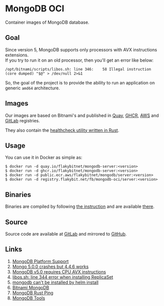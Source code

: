 # MongoDB OCI

Container images of MongoDB database.

## Goal

Since version 5, MongoDB supports only processors with AVX instructions extensions.  
If you try to run it on an old processor, then you'll get an error like below:
```
/opt/bitnami/scripts/libos.sh: line 346:    58 Illegal instruction     (core dumped) "$@" > /dev/null 2>&1
```
So, the goal of the project is to provide the ability to run an application on generic `amd64` architecture.

## Images

Our images are based on Bitnami's and published in [Quay](https://quay.io/repository/flakybitnet/mongodb-server),
[GHCR](https://github.com/flakybitnet/mongodb-oci/pkgs/container/mongodb-server), [AWS](https://gallery.ecr.aws/flakybitnet/mongodb/server) and [GitLab](https://gitlab.flakybit.net/fb/mongodb-oci/container_registry) registries.

They also contain the [healthcheck utility written in Rust](https://github.com/syndikat7/mongodb-rust-ping).

## Usage

You can use it in Docker as simple as:
```
$ docker run -d quay.io/flakybitnet/mongodb-server:<version>
$ docker run -d ghcr.io/flakybitnet/mongodb-server:<version>
$ docker run -d public.ecr.aws/flakybitnet/mongodb/server:<version>
$ docker run -d registry.flakybit.net/fb/mongodb-oci/server:<version>
```

## Binaries

Binaries are compiled by following [the instruction](https://gitlab.flakybit.net/fb/mongo/db/-/blob/v7/Build.md) and are available [there](https://gitlab.flakybit.net/fb/mongo/db/-/packages/).

## Source

Source code are available at [GitLab](https://gitlab.flakybit.net/fb/mongodb-oci) and mirrored to [GitHub](https://github.com/flakybitnet/mongodb-oci).

## Links

1. [MongoDB Platform Support](https://www.mongodb.com/docs/manual/administration/production-notes/#platform-support)
2. [Mongo 5.0.0 crashes but 4.4.6 works](https://github.com/docker-library/mongo/issues/485)
3. [MongoDB v5.0 requires CPU AVX instructions](https://github.com/turnkeylinux/tracker/issues/1724)
4. [libos.sh: line 344 error when installing ReplicaSet](https://github.com/bitnami/charts/issues/12834)
5. [mongodb can't be installed by helm install](https://github.com/bitnami/charts/issues/10255)
6. [Bitnami MongoDB](https://github.com/bitnami/containers/tree/main/bitnami/mongodb/7.0/debian-12)
7. [MongoDB Rust Ping](https://github.com/syndikat7/mongodb-rust-ping)
8. [MongoDB Tools](https://github.com/mongodb/mongo-tools)
